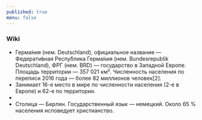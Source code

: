 ```yaml
---
published: true
menu: false
---
```

### Wiki

- Герма́ния (нем. Deutschland), официальное название — Федерати́вная Респу́блика Герма́ния (нем. Bundesrepublik Deutschland), ФРГ (нем. BRD) — государство в Западной Европе. Площадь территории — 357 021 км². Численность населения по переписи 2016 года — более 82 миллионов человек[2].
- Занимает 16-е место в мире по численности населения (2-е в Европе) и 62-е по территории.
- 
- Столица — Берлин. Государственный язык — немецкий. Около 65 % населения исповедует христианство.
